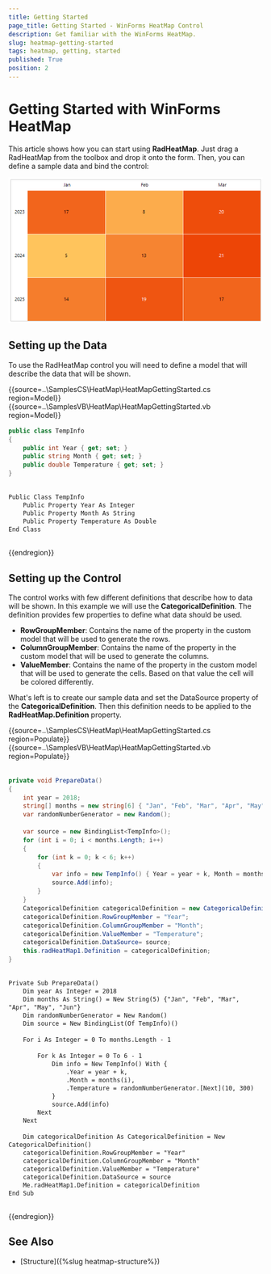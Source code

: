```yaml
---
title: Getting Started
page_title: Getting Started - WinForms HeatMap Control
description: Get familiar with the WinForms HeatMap.  
slug: heatmap-getting-started
tags: heatmap, getting, started
published: True
position: 2
---
```


# Getting Started with WinForms HeatMap

This article shows how you can start using **RadHeatMap**. Just drag a RadHeatMap from the toolbox and drop it onto the form. Then, you can define a sample data and bind the control:

![WinForms RadHeatMap Getting Started](images/heatmap-getting-started001.png)

## Setting up the Data

To use the RadHeatMap control you will need to define a model that will describe the data that will be shown.

{{source=..\SamplesCS\HeatMap\HeatMapGettingStarted.cs region=Model}} 
{{source=..\SamplesVB\HeatMap\HeatMapGettingStarted.vb region=Model}} 

````C#
public class TempInfo 
{ 
    public int Year { get; set; } 
    public string Month { get; set; } 
    public double Temperature { get; set; } 
}            


````
````VB.NET

Public Class TempInfo
    Public Property Year As Integer
    Public Property Month As String
    Public Property Temperature As Double
End Class


````

{{endregion}} 

## Setting up the Control

The control works with few different definitions that describe how to data will be shown. In this example we will use the __CategoricalDefinition__. The definition provides few properties to define what data should be used.

* __RowGroupMember__: Contains the name of the property in the custom model that will be used to generate the rows.
* __ColumnGroupMember__: Contains the name of the property in the custom model that will be used to generate the columns.
* __ValueMember__: Contains the name of the property in the custom model that will be used to generate the cells. Based on that value the cell will be colored differently.

What's left is to create our sample data and set the DataSource property of the __CategoricalDefinition__. Then this definition needs to be applied to the __RadHeatMap.Definition__ property.

{{source=..\SamplesCS\HeatMap\HeatMapGettingStarted.cs region=Populate}} 
{{source=..\SamplesVB\HeatMap\HeatMapGettingStarted.vb region=Populate}} 

````C#

private void PrepareData()
{
    int year = 2018;
    string[] months = new string[6] { "Jan", "Feb", "Mar", "Apr", "May", "Jun" };
    var randomNumberGenerator = new Random();

    var source = new BindingList<TempInfo>();
    for (int i = 0; i < months.Length; i++)
    {
        for (int k = 0; k < 6; k++)
        {
            var info = new TempInfo() { Year = year + k, Month = months[i], Temperature = randomNumberGenerator.Next(10, 300) };
            source.Add(info);
        }
    }
    CategoricalDefinition categoricalDefinition = new CategoricalDefinition();
    categoricalDefinition.RowGroupMember = "Year";
    categoricalDefinition.ColumnGroupMember = "Month";
    categoricalDefinition.ValueMember = "Temperature";
    categoricalDefinition.DataSource= source;
    this.radHeatMap1.Definition = categoricalDefinition;
}  


````
````VB.NET

Private Sub PrepareData()
    Dim year As Integer = 2018
    Dim months As String() = New String(5) {"Jan", "Feb", "Mar", "Apr", "May", "Jun"}
    Dim randomNumberGenerator = New Random()
    Dim source = New BindingList(Of TempInfo)()

    For i As Integer = 0 To months.Length - 1

        For k As Integer = 0 To 6 - 1
            Dim info = New TempInfo() With {
                .Year = year + k,
                .Month = months(i),
                .Temperature = randomNumberGenerator.[Next](10, 300)
            }
            source.Add(info)
        Next
    Next

    Dim categoricalDefinition As CategoricalDefinition = New CategoricalDefinition()
    categoricalDefinition.RowGroupMember = "Year"
    categoricalDefinition.ColumnGroupMember = "Month"
    categoricalDefinition.ValueMember = "Temperature"
    categoricalDefinition.DataSource = source
    Me.radHeatMap1.Definition = categoricalDefinition
End Sub


````

{{endregion}}

## See Also

* [Structure]({%slug heatmap-structure%}) 

